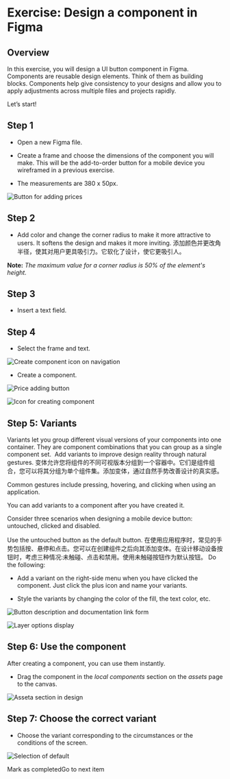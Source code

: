 Exercise: Design a component in Figma
=====================================

Overview
--------

In this exercise, you will design a UI button component in Figma. Components are reusable design elements. Think of them as building blocks. Components help give consistency to your designs and allow you to apply adjustments across multiple files and projects rapidly.

Let’s start!

Step 1
------

*   Open a new Figma file.
    
*   Create a frame and choose the dimensions of the component you will make. This will be the add-to-order button for a mobile device you wireframed in a previous exercise.
    
*   The measurements are 380 x 50px.
    

![Button for adding prices](https://d3c33hcgiwev3.cloudfront.net/imageAssetProxy.v1/HDN9gG-PTW6zfYBvj31uzQ_7abb2bb08fae4c6da1ea51de9e27f5e1_C7M4L1-Item-04-Image-1.png?expiry=1697846400000&hmac=7iWPI41r9EhE0zAPBKLucpmjczx0hlhBc7yRZoTWt-s)

Step 2
------

*   Add color and change the corner radius to make it more attractive to users. It softens the design and makes it more inviting.
添加颜色并更改角半径，使其对用户更具吸引力。它软化了设计，使它更吸引人。

**Note:** _The maximum value for a corner radius is 50% of the element's height._

Step 3
------

*   Insert a text field. 
    

Step 4
------

*   Select the frame and text.
    

![Create component icon on navigation](https://d3c33hcgiwev3.cloudfront.net/imageAssetProxy.v1/y78DPK_PRSS_Azyvz2UknQ_2c70761be00d469591761fe824e005e1_C7M4L1-Item-04-Image-2.png?expiry=1697846400000&hmac=vr7ArLnJ_uuwAJOgSnW_bP590CMF-jC0kqUtkF_merc)

*   Create a component.
    

![Price adding button](https://d3c33hcgiwev3.cloudfront.net/imageAssetProxy.v1/R0nTSIVSTfCJ00iFUo3w_g_0bf01c875b99476faa9a8324db2890e1_C7M4L1-Item-04-Image-3.png?expiry=1697846400000&hmac=Jkx2pUX9mthE9Jw8MD6wVJPuhITXpPNIgr4w38QgSIc)

![Icon for creating component](https://d3c33hcgiwev3.cloudfront.net/imageAssetProxy.v1/57oOvA2TQay6DrwNk4Gsxg_2cf459ded3334a998ed1d12231b5abe1_C7M4L1-Item-04-Image-4.png?expiry=1697846400000&hmac=cc95BVHcynh7_oERREmDyYCHofIujaUa2e2cAGOflf4)

Step 5: Variants
----------------

Variants let you group different visual versions of your components into one container. They are component combinations that you can group as a single component set.  Add variants to improve design reality through natural gestures.
变体允许您将组件的不同可视版本分组到一个容器中。它们是组件组合，您可以将其分组为单个组件集。添加变体，通过自然手势改善设计的真实感。

Common gestures include pressing, hovering, and clicking when using an application. 

You can add variants to a component after you have created it. 

Consider three scenarios when designing a mobile device button: untouched, clicked and disabled. 

Use the untouched button as the default button.
在使用应用程序时，常见的手势包括按、悬停和点击。您可以在创建组件之后向其添加变体。在设计移动设备按钮时，考虑三种情况:未触碰、点击和禁用。使用未触碰按钮作为默认按钮。
Do the following:

*   Add a variant on the right-side menu when you have clicked the component. Just click the plus icon and name your variants.
    
*   Style the variants by changing the color of the fill, the text color, etc.
    

![Button description and documentation link form](https://d3c33hcgiwev3.cloudfront.net/imageAssetProxy.v1/iNKlAR-TRpWSpQEfk4aVAg_b7071bfb624a4d398b0f6cb8152714e1_C7M4L1-Item-04-Image-5.png?expiry=1697846400000&hmac=Po5o711_zhxQnYInxhNpQBeKFOidaKYRXSO3x6wuTmM)

![Layer options display](https://d3c33hcgiwev3.cloudfront.net/imageAssetProxy.v1/17QsGzYvT6W0LBs2L--lgA_75124e29548543808c7b7a7507f9aae1_C7M4L1-Item-04-Image-6.png?expiry=1697846400000&hmac=St2az9OoLwYPacpMJxIXdIP0H_Qj3H809w3FG-9emps)

Step 6: Use the component
-------------------------

After creating a component, you can use them instantly.

*   Drag the component in the _local components_ section on the _assets_ page to the canvas.
    

![Asseta section in design](https://d3c33hcgiwev3.cloudfront.net/imageAssetProxy.v1/n7E1iRvQR5GxNYkb0AeR9g_1f767e28299247fbbc65d274f45f26e1_C7M4L1-Item-04-Image-7.png?expiry=1697846400000&hmac=_BmWj6wwl832YsLCbEIe1WH6c5n7wzji8Atl94wgQ1U)

Step 7: Choose the correct variant
----------------------------------

*   Choose the variant corresponding to the circumstances or the conditions of the screen.
    

![Selection of default](https://d3c33hcgiwev3.cloudfront.net/imageAssetProxy.v1/ckg1yH8aTPaINch_Ggz2Ow_a846b8de44894af9bee5d99075dbb8e1_C7M4L1-Item-04-Image-8.png?expiry=1697846400000&hmac=7ZQgrF2YZWanQgM5gDsx0i2q2blgd1LanKlWIpXfiNM)

Mark as completedGo to next item